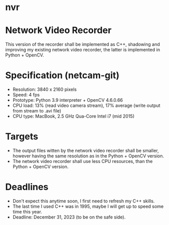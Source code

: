 # nvr
# Network Video Recorder
This version of the recorder shall be implemented as C++, shadowing and improving my existing network video recorder, the latter is implemented in Python + OpenCV.

# Specification (netcam-git)
- Resolution: 3840 x 2160 pixels
- Speed: 4 fps
- Prototype: Python 3.9 interpreter + OpenCV 4.6.0.66
- CPU load: 13% (read video camera stream), 17% average (write output from stream to .avi file)
- CPU type: MacBook, 2.5 GHz Qua-Core Intel i7 (mid 2015)

# Targets
- The output files witten by the network video recorder shall be smaller, however having the same resolution as in the Python + OpenCV version.
- The network video recorder shall use less CPU resources, than the Python + OpenCV version.

# Deadlines
- Don't expect this anytime soon, I first need to refresh my C++ skills. 
- The last time I used C++ was in 1995, maybe I will get up to speed some time this year. 
- Deadline: December 31, 2023 (to be on the safe side).

